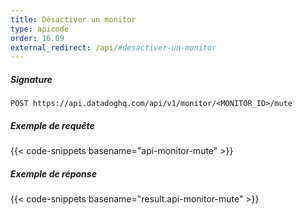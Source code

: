 ```yaml
---
title: Désactiver un monitor
type: apicode
order: 16.09
external_redirect: /api/#desactiver-un-monitor
---
```


##### Signature
`POST https://api.datadoghq.com/api/v1/monitor/<MONITOR_ID>/mute`
##### Exemple de requête
{{< code-snippets basename="api-monitor-mute" >}}
##### Exemple de réponse
{{< code-snippets basename="result.api-monitor-mute" >}}

